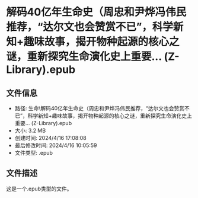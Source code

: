 ﻿# 解码40亿年生命史（周忠和尹烨冯伟民推荐，“达尔文也会赞赏不已”，科学新知+趣味故事，揭开物种起源的核心之谜，重新探究生命演化史上重要... (Z-Library).epub

## 文件信息
- 路径: 生命\解码40亿年生命史（周忠和尹烨冯伟民推荐，“达尔文也会赞赏不已”，科学新知+趣味故事，揭开物种起源的核心之谜，重新探究生命演化史上重要... (Z-Library).epub
- 大小: 3.2 MB
- 创建时间: 2024/4/16 17:08:08
- 最后修改时间: 2024/4/16 10:05:59
- 文件类型: .epub

## 文件描述
这是一个.epub类型的文件。


